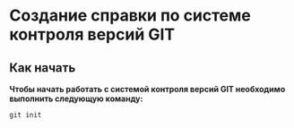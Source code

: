 # Создание справки по системе контроля версий GIT 

## Как начать
**Чтобы начать работать с системой контроля версий GIT необходимо выполнить следующую команду:**

```cs
git init
```